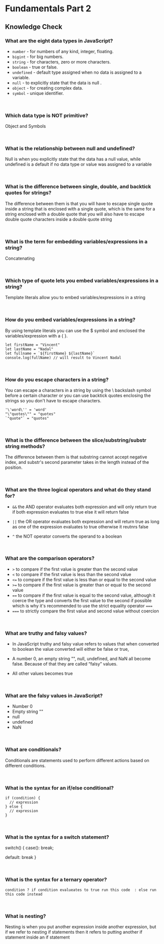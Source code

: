 # Fundamentals Part 2

## Knowledge Check

### What are the eight data types in JavaScript?

- `number` - for numbers of any kind, integer, floating.
- `bigint` - for big numbers.
- `string` - for characters, zero or more characters.
- `boolean` - true or false.
- `undefined` - default type assigned when no data is assigned to a variable.
- `null` - to explicitly state that the data is null .
- `object` - for creating complex data.
- `symbol` - unique identifier.

<br />

### Which data type is NOT primitive?

Object and Symbols

<br />

### What is the relationship between null and undefined?

Null is when you explicitly state that the data has a null value, while undefined is a default if no data type or value was assigned to a variable

<br />

### What is the difference between single, double, and backtick quotes for strings?

The difference between them is that you will have to escape single quote inside a string that is enclosed with a single quote, which is the same for a string enclosed with a double quote that you will also have to escape double quote characters inside a double quote string

<br />

### What is the term for embedding variables/expressions in a string?

Concatenating

<br />

### Which type of quote lets you embed variables/expressions in a string?

Template literals allow you to embed variables/expressions in a string

<br />

### How do you embed variables/expressions in a string?

By using template literals you can use the $ symbol and enclosed the variables/expression with a { }.

  ```
  let firstName = "Vincent"
  let lastName = "Nadal"
  let fullname = `${firstName} ${lastName}`
  console.log(fullName) // will result to Vincent Nadal
  ```

<br />

### How do you escape characters in a string?

You can escape a characters in a string by using the \ backslash symbol before a certain character or you can use backtick quotes enclosing the strings so you don't have to escape characters.

```
'\'word\'' = 'word'
"\"quotes\"" = "quotes"
`"quote"` = "quotes"
```

<br />

### What is the difference between the slice/substring/substr string methods?

The difference between them is that substring cannot accept negative index, and substr's second parameter takes in the length instead of the position.

<br />

### What are the three logical operators and what do they stand for?

- `&&` the AND operator evaluates both expression and will only return true if both expression evaluates to true else it will return false

- `||` the OR operator evaluates both expression and will return true as long as one of the expression evaluates to true otherwise it reutnrs false

- `^` the NOT operator converts the operand to a boolean

<br />

### What are the comparison operators?

- `>` to compare if the first value is greater than the second value
- `<` to compare if the first value is less than the second value
- `<=` to compare if the first value is less than or equal to the second value
- `>=` to compare if the first value is greater than or equal to the second value
- `==` to compare if the first value is equal to the second value, although it coerce the type and converts the first value to the second if possible which is why it's recommended to use the strict equality operator `===`
- `===` to strictly compare the first value and second value without coercion

<br />

### What are truthy and falsy values?

- In JavaScript truthy and falsy value refers to values that when converted to boolean the value converted will either be false or true,

- A number 0, an empty string "", null, undefined, and NaN all become false. Because of that they are called “falsy” values.

- All other values becomes true

<br />

### What are the falsy values in JavaScript?

- Number 0
- Empty string ""
- null
- undefined
- NaN

<br />

### What are conditionals?

Conditionals are statements used to perform different actions based on different conditions.

<br />

### What is the syntax for an if/else conditional?

```
if (condition) {
  // expression
} else {
  // expression
}
```

<br />

### What is the syntax for a switch statement?

switch() {
  case():
    break;

  default:
    break
}

<br />

### What is the syntax for a ternary operator?

```
condition ? if condition evalueates to true run this code  : else run this code instead
```

<br />

### What is nesting?

Nesting is when you put another expression inside another expression, but if we refer to nesting if statements then it refers to putting another if statement inside an if statement

